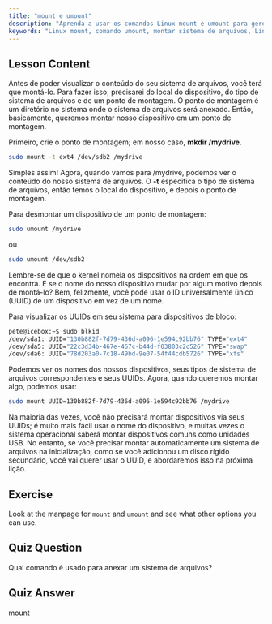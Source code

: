 ```yaml
---
title: "mount e umount"
description: "Aprenda a usar os comandos Linux mount e umount para gerenciar sistemas de arquivos. Entenda a montagem, desmontagem de dispositivos e UUIDs para iniciantes."
keywords: "Linux mount, comando umount, montar sistema de arquivos, Linux UUID, Linux para iniciantes, tutorial Linux, ponto de montagem, guia Linux"
---
```


## Lesson Content

Antes de poder visualizar o conteúdo do seu sistema de arquivos, você terá que montá-lo. Para fazer isso, precisarei do local do dispositivo, do tipo de sistema de arquivos e de um ponto de montagem. O ponto de montagem é um diretório no sistema onde o sistema de arquivos será anexado. Então, basicamente, queremos montar nosso dispositivo em um ponto de montagem.

Primeiro, crie o ponto de montagem; em nosso caso, **mkdir /mydrive**.

```bash
sudo mount -t ext4 /dev/sdb2 /mydrive
```

Simples assim! Agora, quando vamos para /mydrive, podemos ver o conteúdo do nosso sistema de arquivos. O **-t** especifica o tipo de sistema de arquivos, então temos o local do dispositivo, e depois o ponto de montagem.

Para desmontar um dispositivo de um ponto de montagem:

```bash
sudo umount /mydrive
```

ou

```bash
sudo umount /dev/sdb2
```

Lembre-se de que o kernel nomeia os dispositivos na ordem em que os encontra. E se o nome do nosso dispositivo mudar por algum motivo depois de montá-lo? Bem, felizmente, você pode usar o ID universalmente único (UUID) de um dispositivo em vez de um nome.

Para visualizar os UUIDs em seu sistema para dispositivos de bloco:

```bash
pete@icebox:~$ sudo blkid
/dev/sda1: UUID="130b882f-7d79-436d-a096-1e594c92bb76" TYPE="ext4"
/dev/sda5: UUID="22c3d34b-467e-467c-b44d-f03803c2c526" TYPE="swap"
/dev/sda6: UUID="78d203a0-7c18-49bd-9e07-54f44cdb5726" TYPE="xfs"
```

Podemos ver os nomes dos nossos dispositivos, seus tipos de sistema de arquivos correspondentes e seus UUIDs. Agora, quando queremos montar algo, podemos usar:

```bash
sudo mount UUID=130b882f-7d79-436d-a096-1e594c92bb76 /mydrive
```

Na maioria das vezes, você não precisará montar dispositivos via seus UUIDs; é muito mais fácil usar o nome do dispositivo, e muitas vezes o sistema operacional saberá montar dispositivos comuns como unidades USB. No entanto, se você precisar montar automaticamente um sistema de arquivos na inicialização, como se você adicionou um disco rígido secundário, você vai querer usar o UUID, e abordaremos isso na próxima lição.

## Exercise

Look at the manpage for `mount` and `umount` and see what other options you can use.

## Quiz Question

Qual comando é usado para anexar um sistema de arquivos?

## Quiz Answer

mount
